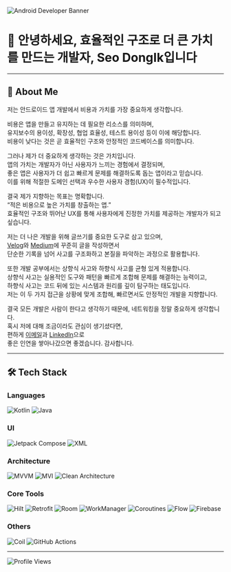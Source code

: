 ![Android Developer Banner](https://img.shields.io/badge/Android%20Developer-Creating%20Value-green?style=for-the-badge&logo=android)

# 👋 안녕하세요, 효율적인 구조로 더 큰 가치를 만드는 개발자, Seo DongIk입니다  

---

## 🌟 About Me
저는 안드로이드 앱 개발에서 비용과 가치를 가장 중요하게 생각합니다.  

비용은 앱을 만들고 유지하는 데 필요한 리소스를 의미하며,  
유지보수의 용이성, 확장성, 협업 효율성, 테스트 용이성 등이 이에 해당합니다.  
비용이 낮다는 것은 곧 효율적인 구조와 안정적인 코드베이스를 의미합니다.  

그러나 제가 더 중요하게 생각하는 것은 가치입니다.  
앱의 가치는 개발자가 아닌 사용자가 느끼는 경험에서 결정되며,  
좋은 앱은 사용자가 더 쉽고 빠르게 문제를 해결하도록 돕는 앱이라고 믿습니다.  
이를 위해 적절한 도메인 선택과 우수한 사용자 경험(UX)이 필수적입니다.  

결국 제가 지향하는 목표는 명확합니다.  
“적은 비용으로 높은 가치를 창출하는 앱.”  
효율적인 구조와 뛰어난 UX를 통해 사용자에게 진정한 가치를 제공하는 개발자가 되고 싶습니다.  

저는 더 나은 개발을 위해 글쓰기를 중요한 도구로 삼고 있으며,  
[Velog](https://velog.io/@malcongmalcom/series)와 [Medium](https://medium.com/@malcongmalcom)에 꾸준히 글을 작성하면서  
단순한 기록을 넘어 사고를 구조화하고 본질을 파악하는 과정으로 활용합니다.  

또한 개발 공부에서는 상향식 사고와 하향식 사고를 균형 있게 적용합니다.  
상향식 사고는 실용적인 도구와 패턴을 빠르게 조합해 문제를 해결하는 능력이고,  
하향식 사고는 코드 뒤에 있는 시스템과 원리를 깊이 탐구하는 태도입니다.  
저는 이 두 가지 접근을 상황에 맞게 조합해, 빠르면서도 안정적인 개발을 지향합니다.  

결국 모든 개발은 사람이 한다고 생각하기 때문에, 네트워킹을 정말 중요하게 생각합니다.  
혹시 저에 대해 조금이라도 관심이 생기셨다면,  
편하게 [이메일](mailto:ikmin7373@naver.com)과 [LinkedIn](https://www.linkedin.com/in/dongik-seo-9ab9bb309/)으로  
좋은 인연을 쌓아나갔으면 좋겠습니다. 감사합니다.  

---

## 🛠 Tech Stack
### Languages  
![Kotlin](https://img.shields.io/badge/Kotlin-7F52FF?style=for-the-badge&logo=kotlin&logoColor=white)
![Java](https://img.shields.io/badge/Java-007396?style=for-the-badge&logo=java&logoColor=white)

### UI  
![Jetpack Compose](https://img.shields.io/badge/Compose-4285F4?style=for-the-badge&logo=jetpackcompose&logoColor=white)
![XML](https://img.shields.io/badge/XML-FF6600?style=for-the-badge)

### Architecture  
![MVVM](https://img.shields.io/badge/MVVM-000000?style=for-the-badge)
![MVI](https://img.shields.io/badge/MVI-000000?style=for-the-badge)
![Clean Architecture](https://img.shields.io/badge/Clean%20Architecture-000000?style=for-the-badge)

### Core Tools  
![Hilt](https://img.shields.io/badge/Hilt-4285F4?style=for-the-badge)
![Retrofit](https://img.shields.io/badge/Retrofit-009688?style=for-the-badge)
![Room](https://img.shields.io/badge/Room-FF5722?style=for-the-badge)
![WorkManager](https://img.shields.io/badge/WorkManager-009688?style=for-the-badge)
![Coroutines](https://img.shields.io/badge/Coroutines-FF4081?style=for-the-badge)
![Flow](https://img.shields.io/badge/Flow-FF4081?style=for-the-badge)
![Firebase](https://img.shields.io/badge/Firebase-FFCA28?style=for-the-badge)

### Others  
![Coil](https://img.shields.io/badge/Coil-4285F4?style=for-the-badge)
![GitHub Actions](https://img.shields.io/badge/GitHub%20Actions-2088FF?style=for-the-badge)

---

![Profile Views](https://komarev.com/ghpvc/?username=malcongmalcom&color=blue&style=flat)
